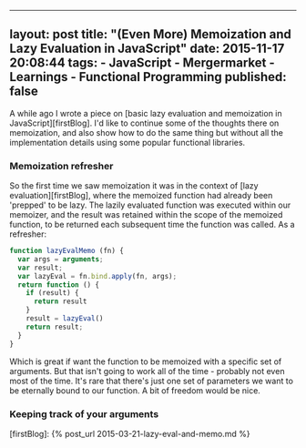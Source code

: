 
---
layout: post
title: "(Even More) Memoization and Lazy Evaluation in JavaScript"
date: 2015-11-17 20:08:44
tags:
    - JavaScript
    - Mergermarket
    - Learnings
    - Functional Programming
published: false
---

A while ago I wrote a piece on [basic lazy evaluation and memoization in
JavaScript][firstBlog]. I'd like to continue some of the thoughts there on
memoization, and also show how to do the same thing but without all the
implementation details using some popular functional libraries.

### Memoization refresher

So the first time we saw memoization it was in the context of [lazy
evaluation][firstBlog], where the memoized function had already been 'prepped'
to be lazy. The lazily evaluated function was executed within our memoizer, and
the result was retained within the scope of the memoized function, to be
returned each subsequent time the function was called. As a refresher:

```javascript
function lazyEvalMemo (fn) {
  var args = arguments;
  var result;
  var lazyEval = fn.bind.apply(fn, args);
  return function () {
    if (result) {
      return result
    }
    result = lazyEval()
    return result;
  }
}
```

Which is great if want the function to be memoized with a specific set of
arguments. But that isn't going to work all of the time - probably not even most
of the time. It's rare that there's just one set of parameters we want to be
eternally bound to our function. A bit of freedom would be nice.

### Keeping track of your arguments







[firstBlog]: {% post_url 2015-03-21-lazy-eval-and-memo.md %}
